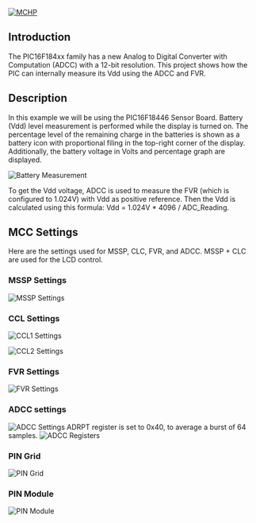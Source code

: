 <div id="readme" class="Box-body readme blob js-code-block-container">
  <article class="markdown-body entry-content p-3 p-md-6" itemprop="text"><p><a href="https://www.microchip.com" rel="nofollow"><img src="https://camo.githubusercontent.com/5fb5505f69a28ff407841612dfe2b7004f210594/68747470733a2f2f636c6475702e636f6d2f553071684c7742696a462e706e67" alt="MCHP" data-canonical-src="https://cldup.com/U0qhLwBijF.png" style="max-width:100%;"></a></p>


# Introduction
The PIC16F184xx family has a new Analog to Digital Converter with Computation (ADCC) with a 12-bit resolution. This project shows how the PIC can internally measure its Vdd using the ADCC and FVR.

# Description
In this example we will be using the PIC16F18446 Sensor Board. Battery (Vdd) level measurement is performed while the display is turned on. The percentage level of the remaining charge in the batteries is shown as a battery icon with proportional filing in the top-right corner of the display. Additionally, the battery voltage in Volts and percentage graph are displayed.

![Battery Measurement](image/display.png)

To get the Vdd voltage, ADCC is used to measure the FVR (which is configured to 1.024V) with Vdd as positive reference. Then the Vdd is calculated using this formula: Vdd = 1.024V * 4096 / ADC_Reading.

# MCC Settings

Here are the settings used for MSSP, CLC, FVR, and ADCC. MSSP + CLC are used for the LCD control.
### MSSP Settings
![MSSP Settings](image/MSSP1.png)

### CCL Settings
![CCL1 Settings](image/CLC1.png)

![CCL2 Settings](image/CLC2.png)

### FVR Settings
![FVR Settings](image/FVR.png)

### ADCC settings
![ADCC Settings](image/ADCC1.png)
ADRPT register is set to 0x40, to average a burst of 64 samples.
![ADCC Registers](image/ADCC2.png)

### PIN Grid
![PIN Grid](image/PIN_Grid.png)

### PIN Module
![PIN Module](image/PIN_Module.png)
